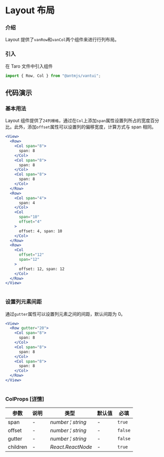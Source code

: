 # Layout 布局

### 介绍

Layout 提供了`vanRow`和`vanCol`两个组件来进行行列布局。

### 引入

在 Taro 文件中引入组件

```js
import { Row, Col } from "@antmjs/vantui";
```

## 代码演示

### 基本用法

Layout 组件提供了`24列栅格`，通过在`Col`上添加`span`属性设置列所占的宽度百分比。此外，添加`offset`属性可以设置列的偏移宽度，计算方式与 span 相同。

```jsx
<View>
  <Row>
    <Col span="8">
      span: 8
    </Col>
    <Col span="8">
      span: 8
    </Col>
    <Col span="8">
      span: 8
    </Col>
  </Row>
  <Row>
    <Col span="4">
      span: 4
    </Col>
    <Col
      span="10"
      offset="4"
    >
      offset: 4, span: 10
    </Col>
  </Row>
  <Row>
    <Col
      offset="12"
      span="12"
    >
      offset: 12, span: 12
    </Col>
  </Row>
</View>
 
```

### 设置列元素间距

通过`gutter`属性可以设置列元素之间的间距，默认间距为 0。

```jsx
<View>
  <Row gutter="20">
    <Col span="8">
      span: 8
    </Col>
    <Col span="8">
      span: 8
    </Col>
    <Col span="8">
      span: 8
    </Col>
  </Row>
</View>
 
```
### ColProps [[详情]](https://github.com/AntmJS/vantui/tree/main/packages/vantui/types/col.d.ts)   

| 参数 | 说明 | 类型 | 默认值 | 必填 |
| --- | --- | --- | --- | --- |
| span | - | _&nbsp;&nbsp;number&nbsp;&brvbar;&nbsp;string<br/>_ | - | `true` |
| offset | - | _&nbsp;&nbsp;number&nbsp;&brvbar;&nbsp;string<br/>_ | - | `false` |
| gutter | - | _&nbsp;&nbsp;number&nbsp;&brvbar;&nbsp;string<br/>_ | - | `false` |
| children | - | _&nbsp;&nbsp;React.ReactNode<br/>_ | - | `true` |

